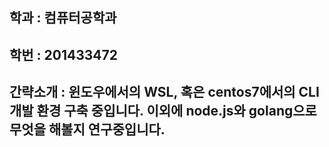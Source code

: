 ## 학과 : 컴퓨터공학과
## 학번 : 201433472
## 간략소개 : 윈도우에서의 WSL, 혹은 centos7에서의 CLI 개발 환경 구축 중입니다. 이외에 node.js와 golang으로 무엇을 해볼지 연구중입니다.

